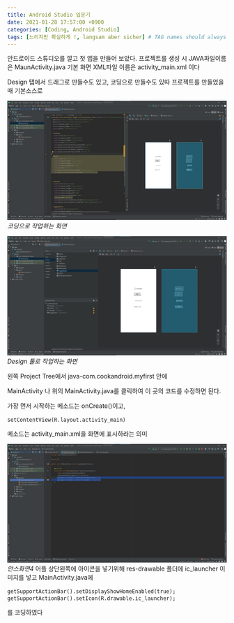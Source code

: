 ```yaml
---
title: Android Studio 입문기 
date: 2021-01-28 17:57:00 +0900
categories: [Coding, Android Studio] 
tags: [느리지만 확실하게 !, langsam aber sicher] # TAG names should always be lowercase
---
```


안드로이드 스튜디오를 깔고 첫 앱을 만들어 보았다.
프로젝트를 생성 시
JAVA파일이름은 MaunActivity.java 
기본 화면 XML파일 이름은 activity_main.xml 이다

Design 탭에서 드래그로 만들수도 있고, 코딩으로 만들수도 있따
프로젝트를 만들었을때 기본소스로

![ex_screenshot](/img/안스1.jpg)
_코딩으로 작업하는 화면_

![Desktop View](/img/안스2.jpg)
_Design 툴로 작업하는 화면_

왼쪽 Project Tree에서 java-com.cookandroid.myfirst 안에

MainActivity 나 위의 MainActivity.java를 클릭하여 이 곳의 코드를 수정하면 된다.

가장 먼저 시작하는 메소드는 onCreate()이고, 
    
    setContentView(R.layout.activity_main)

메소드는 activity_main.xml을 화면에 표시하라는 의미

![Alt text](/img/안스4.jpg)
_안스화면4_
어플 상단왼쪽에 아이콘을 넣기위해 res-drawable 폴더에 ic_launcher 이미지를 넣고
MainActivity.java에

    getSupportActionBar().setDisplayShowHomeEnabled(true);
    getSupportActionBar().setIcon(R.drawable.ic_launcher);

를 코딩하였다

